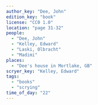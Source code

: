 ```yaml
---
author_key: "Dee, John"
edition_key: "book"
license: "CC0 1.0"
location: "page 31-32"
people:
  - "Dee, John"
  - "Kelley, Edward"
  - "Laski, Olbracht"
  - "Madimi"
places:
  - "Dee's house in Mortlake, GB"
scryer_key: "Kelley, Edward"
tags:
  - "books"
  - "scrying"
time_of_day: "22"
---
```

